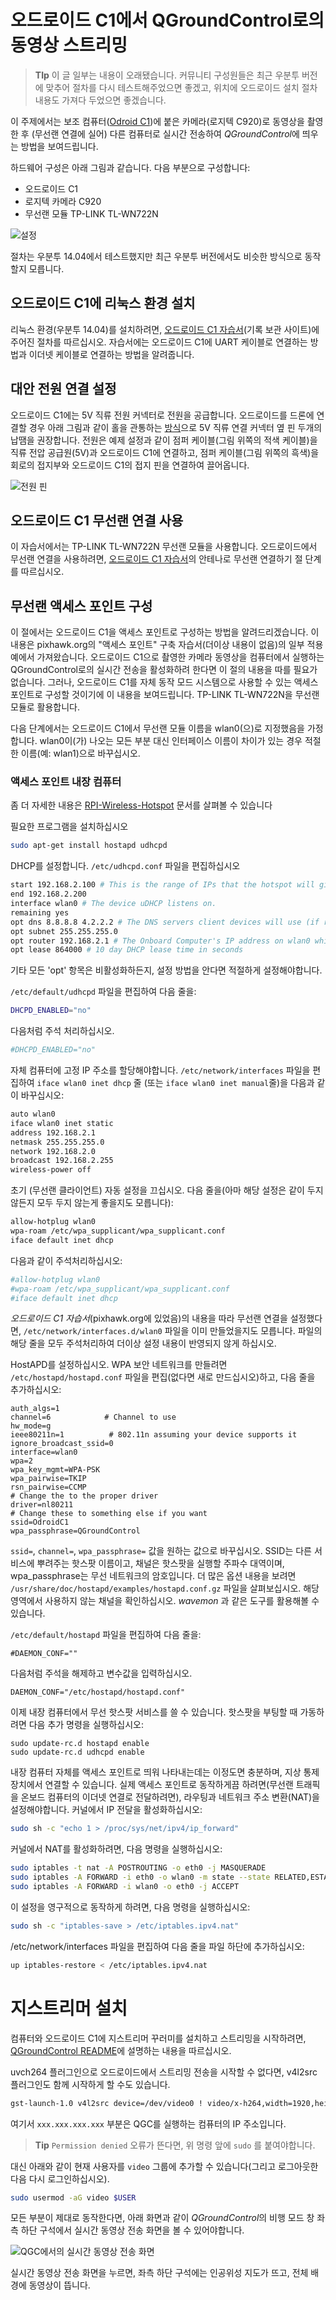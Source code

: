# 오드로이드 C1에서 QGroundControl로의 동영상 스트리밍

> **TIp** 이 글 일부는 내용이 오래됐습니다. 커뮤니티 구성원들은 최근 우분투 버전에 맞추어 절차를 다시 테스트해주었으면 좋겠고, 위치에 오드로이드 설치 절차 내용도 가져다 두었으면 좋겠습니다.

이 주제에서는 보조 컴퓨터([Odroid C1](https://magazine.odroid.com/wp-content/uploads/odroid-c1-user-manual.pdf))에 붙은 카메라(로지텍 C920)로 동영상을 촬영한 후 (무선랜 연결에 실어) 다른 컴퓨터로 실시간 전송하여 *QGroundControl*에 띄우는 방법을 보여드립니다.

하드웨어 구성은 아래 그림과 같습니다. 다음 부분으로 구성합니다:
* 오드로이드 C1
* 로지텍 카메라 C920
* 무선랜 모듈 TP-LINK TL-WN722N

![설정](../../assets/videostreaming/setup_whole.jpg)

절차는 우분투 14.04에서 테스트했지만 최근 우분투 버전에서도 비슷한 방식으로 동작할지 모릅니다.

## 오드로이드 C1에 리눅스 환경 설치

리눅스 환경(우분투 14.04)를 설치하려면, [오드로이드 C1 자습서](http://web.archive.org/web/20180617111122/http://pixhawk.org/peripherals/onboard_computers/odroid_c1)(기록 보관 사이트)에 주어진 절차를 따르십시오. 자습서에는 오드로이드 C1에 UART 케이블로 연결하는 방법과 이더넷 케이블로 연결하는 방법을 알려줍니다.

## 대안 전원 연결 설정

오드로이드 C1에는 5V 직류 전원 커넥터로 전원을 공급합니다. 오드로이드를 드론에 연결할 경우 아래 그림과 같이 홀을 관통하는 [방식](https://learn.sparkfun.com/tutorials/how-to-solder---through-hole-soldering)으로 5V 직류 연결 커넥터 옆 핀 두개의 납땜을 권장합니다. 전원은 예제 설정과 같이 점퍼 케이블(그림 위쪽의 적색 케이블)을 직류 전압 공급원(5V)과 오드로이드 C1에 연결하고, 점퍼 케이블(그림 위쪽의 흑색)을 회로의 접지부와 오드로이드 C1의 접지 핀을 연결하여 끌어옵니다.

![전원 핀](../../assets/videostreaming/power-pins.jpg)

## 오드로이드 C1 무선랜 연결 사용

이 자습서에서는 TP-LINK TL-WN722N 무선랜 모듈을 사용합니다. 오드로이드에서 무선랜 연결을 사용하려면, [오드로이드 C1 자습서](http://web.archive.org/web/20180617111122/http://pixhawk.org/peripherals/onboard_computers/odroid_c1)의 안테나로 무선랜 연결하기 절 단계를 따르십시오.


## 무선랜 액세스 포인트 구성

이 절에서는 오드로이드 C1을 액세스 포인트로 구성하는 방법을 알려드리겠습니다. 이 내용은 pixhawk.org의 "액세스 포인트" 구축 자습서(더이상 내용이 없음)의 일부 적용 예에서 가져왔습니다. 오드로이드 C1으로 촬영한 카메라 동영상을 컴퓨터에서 실행하는 QGroundControl로의 실시간 전송을 활성화하려 한다면 이 절의 내용을 따를 필요가 없습니다. 그러나, 오드로이드 C1를 자체 동작 모드 시스템으로 사용할 수 있는 액세스 포인트로 구성할 것이기에 이 내용을 보여드립니다. TP-LINK TL-WN722N을 무선랜 모듈로 활용합니다.

다음 단계에서는 오드로이드 C1에서 무선랜 모듈 이름을 wlan0(으)로 지정했음을 가정합니다. wlan0이(가) 나오는 모든 부분 대신 인터페이스 이름이 차이가 있는 경우 적절한 이름(예: wlan1)으로 바꾸십시오.

### 액세스 포인트 내장 컴퓨터

좀 더 자세한 내용은 [RPI-Wireless-Hotspot](http://elinux.org/RPI-Wireless-Hotspot) 문서를 살펴볼 수 있습니다

필요한 프로그램을 설치하십시오


```bash
sudo apt-get install hostapd udhcpd
```

DHCP를 설정합니다. `/etc/udhcpd.conf` 파일을 편집하십시오

```bash
start 192.168.2.100 # This is the range of IPs that the hotspot will give to client devices.
end 192.168.2.200
interface wlan0 # The device uDHCP listens on.
remaining yes
opt dns 8.8.8.8 4.2.2.2 # The DNS servers client devices will use (if routing through the Ethernet link).
opt subnet 255.255.255.0
opt router 192.168.2.1 # The Onboard Computer's IP address on wlan0 which we will set up shortly.
opt lease 864000 # 10 day DHCP lease time in seconds
```
기타 모든 'opt' 항목은 비활성화하든지, 설정 방법을 안다면 적절하게 설정해야합니다.

`/etc/default/udhcpd` 파일을 편집하여 다음 줄을:

```bash
DHCPD_ENABLED="no"
```

다음처럼 주석 처리하십시오.

```bash
#DHCPD_ENABLED="no"
```

자체 컴퓨터에 고정 IP 주소를 할당해야합니다. `/etc/network/interfaces` 파일을 편집하여 `iface wlan0 inet dhcp` 줄 (또는 `iface wlan0 inet manual`줄)을 다음과 같이 바꾸십시오:

```sh
auto wlan0
iface wlan0 inet static
address 192.168.2.1
netmask 255.255.255.0
network 192.168.2.0
broadcast 192.168.2.255
wireless-power off
```

초기 (무선랜 클라이언트) 자동 설정을 끄십시오. 다음 줄을(아마 해당 설정은 같이 두지 않든지 모두 두지 않는게 좋을지도 모릅니다):

```sh
allow-hotplug wlan0
wpa-roam /etc/wpa_supplicant/wpa_supplicant.conf
iface default inet dhcp
```
다음과 같이 주석처리하십시오:

```sh
#allow-hotplug wlan0
#wpa-roam /etc/wpa_supplicant/wpa_supplicant.conf
#iface default inet dhcp
```

*오드로이드 C1 자습서*(pixhawk.org에 있었음)의 내용을 따라 무선랜 연결을 설정했다면, `/etc/network/interfaces.d/wlan0` 파일을 이미 만들었을지도 모릅니다. 파일의 해당 줄을 모두 주석처리하여 더이상 설정 내용이 반영되지 않게 하십시오.

HostAPD를 설정하십시오. WPA 보안 네트워크를 만들려면 `/etc/hostapd/hostapd.conf` 파일을 편집(없다면 새로 만드십시오)하고, 다음 줄을 추가하십시오:


```
auth_algs=1
channel=6            # Channel to use
hw_mode=g
ieee80211n=1          # 802.11n assuming your device supports it
ignore_broadcast_ssid=0
interface=wlan0
wpa=2
wpa_key_mgmt=WPA-PSK
wpa_pairwise=TKIP
rsn_pairwise=CCMP
# Change the to the proper driver
driver=nl80211
# Change these to something else if you want
ssid=OdroidC1
wpa_passphrase=QGroundControl
```

`ssid=`, `channel=`, `wpa_passphrase=` 값을 원하는 값으로 바꾸십시오. SSID는 다른 서비스에 뿌려주는 핫스팟 이름이고, 채널은 핫스팟을 실행할 주파수 대역이며, wpa_passphrase는 무선 네트워크의 암호입니다. 더 많은 옵션 내용을 보려면 `/usr/share/doc/hostapd/examples/hostapd.conf.gz` 파일을 살펴보십시오. 해당 영역에서 사용하지 않는 채널을 확인하십시오. *wavemon* 과 같은 도구를 활용해볼 수 있습니다.

`/etc/default/hostapd` 파일을 편집하여 다음 줄을:

```
#DAEMON_CONF=""
```
다음처럼 주석을 해제하고 변수값을 입력하십시오.
```
DAEMON_CONF="/etc/hostapd/hostapd.conf"
```
이제 내장 컴퓨터에서 무선 핫스팟 서비스를 쓸 수 있습니다. 핫스팟을 부팅할 때 가동하려면 다음 추가 명령을 실행하십시오:

```
sudo update-rc.d hostapd enable
sudo update-rc.d udhcpd enable
```

내장 컴퓨터 자체를 액세스 포인트로 띄워 나타내는데는 이정도면 충분하며, 지상 통제 장치에서 연결할 수 있습니다. 실제 액세스 포인트로 동작하게끔 하려면(무선랜 트래픽을 온보드 컴퓨터의 이더넷 연결로 전달하려면), 라우팅과 네트워크 주소 변환(NAT)을 설정해야합니다. 커널에서 IP 전달을 활성화하십시오:

```sh
sudo sh -c "echo 1 > /proc/sys/net/ipv4/ip_forward"
```

커널에서 NAT를 활성화하려면, 다음 명령을 실행하십시오:

```sh
sudo iptables -t nat -A POSTROUTING -o eth0 -j MASQUERADE
sudo iptables -A FORWARD -i eth0 -o wlan0 -m state --state RELATED,ESTABLISHED -j ACCEPT
sudo iptables -A FORWARD -i wlan0 -o eth0 -j ACCEPT
```

이 설정을 영구적으로 동작하게 하려면, 다음 명령을 실행하십시오:

```sh
sudo sh -c "iptables-save > /etc/iptables.ipv4.nat"
```

/etc/network/interfaces 파일을 편집하여 다음 줄을 파일 하단에 추가하십시오:

```sh
up iptables-restore < /etc/iptables.ipv4.nat
```

# 지스트리머 설치

컴퓨터와 오드로이드 C1에 지스트리머 꾸러미를 설치하고 스트리밍을 시작하려면, [QGroundControl README](https://github.com/mavlink/qgroundcontrol/blob/master/src/VideoReceiver/README.md)에 설명하는 내용을 따르십시오.

uvch264 플러그인으로 오드로이드에서 스트리밍 전송을 시작할 수 없다면, v4l2src 플러그인도 함께 시작하게 할 수도 있습니다.

```sh
gst-launch-1.0 v4l2src device=/dev/video0 ! video/x-h264,width=1920,height=1080,framerate=24/1 ! h264parse ! rtph264pay ! udpsink host=xxx.xxx.xxx.xxx port=5000
```
여기서 `xxx.xxx.xxx.xxx` 부분은 QGC를 실행하는 컴퓨터의 IP 주소입니다.

> **Tip** `Permission denied` 오류가 뜬다면, 위 명령 앞에 `sudo` 를 붙여야합니다.

대신 아래와 같이 현재 사용자를 `video` 그룹에 추가할 수 있습니다(그리고 로그아웃한 다음 다시 로그인하십시오).

  ```sh
  sudo usermod -aG video $USER
  ```

모든 부분이 제대로 동작한다면, 아래 화면과 같이 *QGroundControl*의 비행 모드 창 좌측 하단 구석에서 실시간 동영상 전송 화면을 볼 수 있어야합니다.

![QGC에서의 실시간 동영상 전송 화면](../../assets/videostreaming/qgc-screenshot.png)

실시간 동영상 전송 화면을 누르면, 좌측 하단 구석에는 인공위성 지도가 뜨고, 전체 배경에 동영상이 뜹니다.
